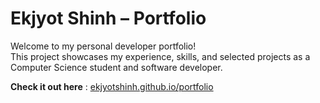 # Ekjyot Shinh – Portfolio

Welcome to my personal developer portfolio!  
This project showcases my experience, skills, and selected projects as a Computer Science student and software developer.

**Check it out here** : [ekjyotshinh.github.io/portfolio](https://ekjyotshinh.github.io/portfolio/)
